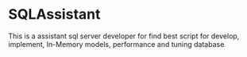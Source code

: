 # SQLAssistant
This is a assistant sql server developer for find best script for develop, implement, In-Memory models, performance and tuning database
